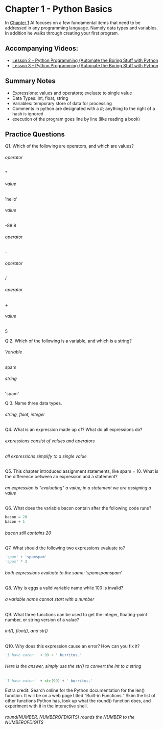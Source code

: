 # Chapter 1 - Python Basics
In 
[Chapter 1](https://automatetheboringstuff.com/chapter1/)
 Al focuses on a few fundamental items that need to be addressed in any programming language. Namely data types and variables. In addition he walks through creating your first program.

## Accompanying Videos:
- [Lesson 2 - Python Programming (Automate the Boring Stuff with Python](https://www.youtube.com/watch?v=7qHMXu99d88)
- [Lesson 3 - Python Programming (Automate the Boring Stuff with Python](https://www.youtube.com/watch?v=buMTH6ICnqk)

## Summary Notes
- Expressions: values and operators; eveluate to single value
- Data Types: int, float, string
- Variables: temporary store of data for processing
- Comments in python are designated with a #; anything to the right of a hash is ignored
- execution of the program goes line by line (like reading a book)

## Practice Questions

Q1. Which of the following are operators, and which are values?
###### operator
\*
###### value
'hello'
###### value
\-88.8
###### operator
\-
###### operator
\/
###### operator
\+
###### value
5

Q:2. Which of the following is a variable, and which is a string?

###### Variable
spam 
###### string
'spam'

Q:3. Name three data types.

###### string, float, integer

Q4. What is an expression made up of? What do all expressions do?

###### expressions consist of values and operators

###### all expressions simplify to a single value

Q5. This chapter introduced assignment statements, like spam = 10. What is the difference between an expression and a statement?

###### an expression is "evaluating" a value; in a statement we are assigning a value

Q6. What does the variable bacon contain after the following code runs?

```python
bacon = 20
bacon + 1
```

###### bacon still contains 20


Q7. What should the following two expressions evaluate to?

```python
'spam' + 'spamspam'
'spam' * 3
```

###### both expressions evaluate to the same: 'spamspamspam'
Q8. Why is eggs a valid variable name while 100 is invalid?

###### a variable name cannot start with a number

Q9. What three functions can be used to get the integer, floating-point number, or string version of a value?

###### int(), float(), and str()

Q10. Why does this expression cause an error? How can you fix it?

```python
'I have eaten ' + 99 + ' burritos.'
```
###### Here is the answer, simply use the str() to convert the int to a string
```python
'I have eaten ' + str(99) + ' burritos.'
```

Extra credit: Search online for the Python documentation for the len() function. It will be on a web page titled “Built-in Functions.” Skim the list of other functions Python has, look up what the round() function does, and experiment with it in the interactive shell.

###### round(NUMBER, NUMBEROFDIGITS) rounds the NUMBER to the NUMBEROFDIGITS
